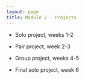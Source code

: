 ```yaml
---
layout: page
title: Module 2 - Projects
---
```


<!-- * [Relational Rails](./relational_rails/) - Solo project, weeks 1-2 -->
* Solo project, weeks 1-2
<!-- * [Adopt Don't Shop](https://github.com/turingschool-examples/adopt-dont-shop-7) - Pair project, week 2-3 -->
* Pair project, week 2-3
<!-- * [Little Esty Shop](https://github.com/turingschool-examples/little-shop-7) - Group project, weeks 4-5 -->
* Group project, weeks 4-5
<!-- * [Bulk Discounts](https://backend.turing.edu/module2/projects/bulk_discounts/) - Final solo project, week 6 -->
<!-- * [Coupon Codes](https://backend.turing.edu/module2/projects/coupon_codes/) - Final solo project, week 6 -->
* Final solo project, week 6

